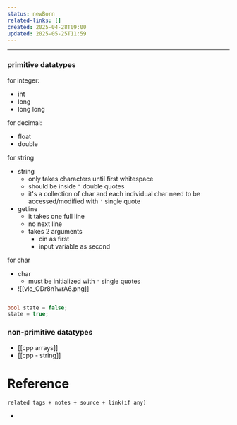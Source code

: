 ```yaml
---
status: newBorn
related-links: []
created: 2025-04-28T09:00
updated: 2025-05-25T11:59
---
```

---
### primitive datatypes

for integer:
- int
- long
- long long 

for decimal:
- float
- double

for string
- string
	- only takes characters until first whitespace
	- should be inside `"` double quotes
	- it's a collection of char and each individual char need to be accessed/modified with `'` single quote
- getline
	- it takes one full line
	- no next line 
	- takes 2 arguments
		- cin as first
		- input variable as second


for char
- char
	- must be initialized with `'` single quotes
- ![[vlc_ODr8n1wrA6.png]]


```cpp

bool state = false;
state = true;
```


### non-primitive datatypes

- [[cpp arrays]]
- [[cpp - string]]


# Reference
`related tags + notes + source + link(if any)`
 

- 